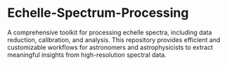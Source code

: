 # Echelle-Spectrum-Processing
A comprehensive toolkit for processing echelle spectra, including data reduction, calibration, and analysis. This repository provides efficient and customizable workflows for astronomers and astrophysicists to extract meaningful insights from high-resolution spectral data.

